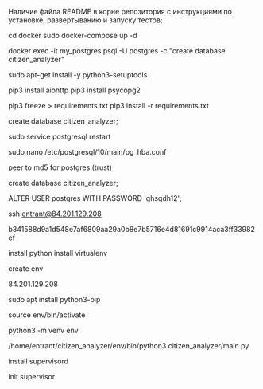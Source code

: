 Наличие файла README в корне репозитория с инструкциями по установке, развертыванию и запуску тестов;

cd docker
sudo docker-compose up -d

docker exec -it my_postgres psql -U postgres -c "create database citizen_analyzer"

sudo apt-get install -y python3-setuptools

pip3 install aiohttp
pip3 install psycopg2

pip3 freeze > requirements.txt
pip3 install -r requirements.txt

create database citizen_analyzer;

sudo service postgresql restart

sudo nano /etc/postgresql/10/main/pg_hba.conf

peer to md5 for postgres (trust)

create database citizen_analyzer;

ALTER USER postgres WITH PASSWORD 'ghsgdh12';

ssh entrant@84.201.129.208

b341588d9a1d548e7af6809aa29a0b8e7b5716e4d81691c9914aca3ff33982ef

install python
install virtualenv

create env

84.201.129.208

sudo apt install python3-pip

source env/bin/activate

python3 -m venv env

/home/entrant/citizen_analyzer/env/bin/python3 citizen_analyzer/main.py

install supervisord

init supervisor